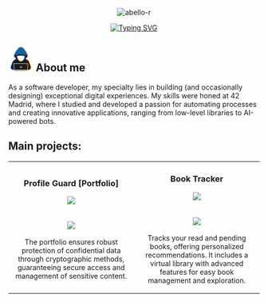 <p align="center"> 
  <img src="https://komarev.com/ghpvc/?username=abello-r&label=Profile%20views&color=0e75b6&style=flat" alt="abello-r" /> 
</p>

<p align="center"> 
<a href="https://git.io/typing-svg"><img src="https://readme-typing-svg.demolab.com?font=Avenir&weight=600&size=30&duration=2000&pause=1000&center=true&vCenter=true&random=false&width=450&height=60&lines=I+create+digital+solutions;Automate+tasks+efficiently;Develop+AI-driven+bots;Created+AI-powered+applications" alt="Typing SVG" /></a>
</p>

## <picture><img src = "https://github.com/0xAbdulKhalid/0xAbdulKhalid/raw/main/assets/mdImages/about_me.gif" width = 50px></picture> **About me** 

As a software developer, my specialty lies in building (and occasionally designing) exceptional digital experiences. My skills were honed at 42 Madrid, where I studied and developed a passion for automating processes and creating innovative applications, ranging from low-level libraries to AI-powered bots.

## Main projects:
<table>
<tr>
<td width="50%">
<h3 align="center">Profile Guard [Portfolio]</h3>
<div align="center">
<a href="https://github.com/abello-r/ProfileGuard" target="_blank"><img src="https://github.com/abello-r/abello-r/blob/main/profile-guard.gif?raw=true"></a>
<p>
<br>
<a href="https://github.com/abello-r/ProfileGuard" target="_blank">
<img src="https://img.shields.io/badge/Code-63b8fe?style=for-the-badge&logo=github&logoColor=white">
</a>
</p>
<p>The portfolio ensures robust protection of confidential data through cryptographic methods, guaranteeing secure access and management of sensitive content.</p>
</div>
                                                                                      
</td>

<td width="50%">
<h3 align="center">Book Tracker</h3>
<div align="center">                                       
<a href="https://github.com/abello-r/BookTracker" target="_blank"><img src="https://github.com/abello-r/abello-r/blob/main/book-tracker.gif?raw=true"></a>
<br>
<p>
<br>
<a href="https://github.com/abello-r/BookTracker" target="_blank">
<img src="https://img.shields.io/badge/Code-63b8fe?style=for-the-badge&logo=github&logoColor=white">
</a>
</p>
</p>Tracks your read and pending books, offering personalized recommendations. It includes a virtual library with advanced features for easy book management and exploration.</p>
</div>                                                             
</table>                                                                                 
</div>
<br>                                                                    
</td>  
</table>                                                                                 
</div>
<br>
